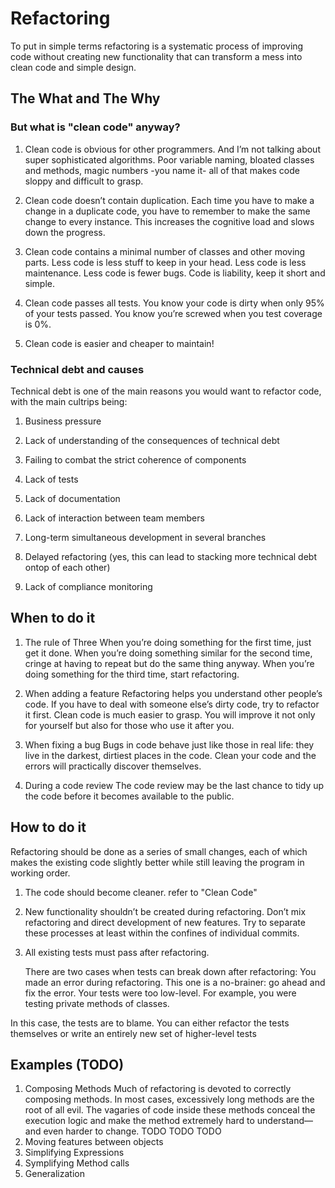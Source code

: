 # Refactoring

To put in simple terms refactoring is a systematic process of improving code without creating new functionality that can transform a mess into clean code and simple design.

## The What and The Why

###  But what is "clean code" anyway?

1. Clean code is obvious for other programmers.
And I’m not talking about super sophisticated algorithms. Poor variable naming, bloated classes and methods, magic numbers -you name it- all of that makes code sloppy and difficult to grasp.

2. Clean code doesn’t contain duplication.
Each time you have to make a change in a duplicate code, you have to remember to make the same change to every instance. This increases the cognitive load and slows down the progress.

3. Clean code contains a minimal number of classes and other moving parts.
Less code is less stuff to keep in your head. Less code is less maintenance. Less code is fewer bugs. Code is liability, keep it short and simple.

4. Clean code passes all tests.
You know your code is dirty when only 95% of your tests passed. You know you’re screwed when you test coverage is 0%.

5. Clean code is easier and cheaper to maintain!

### Technical debt and causes

Technical debt is one of the main reasons you would want to refactor code, with the main cultrips being:

1. Business pressure

2. Lack of understanding of the consequences of technical debt

3. Failing to combat the strict coherence of components

4. Lack of tests

5. Lack of documentation

6. Lack of interaction between team members

7. Long-term simultaneous development in several branches

8. Delayed refactoring (yes, this can lead to stacking more technical debt ontop of each other)

9. Lack of compliance monitoring

## When to do it

1. The rule of Three
	When you’re doing something for the first time, just get it done.
	When you’re doing something similar for the second time, cringe at having to repeat but do the same thing anyway.
	When you’re doing something for the third time, start refactoring.
2. When adding a feature
Refactoring helps you understand other people’s code. If you have to deal with someone else’s dirty code, try to refactor it first. Clean code is much easier to grasp. You will improve it not only for yourself but also for those who use it after you.

3. When fixing a bug
Bugs in code behave just like those in real life: they live in the darkest, dirtiest places in the code. Clean your code and the errors will practically discover themselves.

4. During a code review
The code review may be the last chance to tidy up the code before it becomes available to the public.


## How to do it

Refactoring should be done as a series of small changes, each of which makes the existing code slightly better while still leaving the program in working order.

1. The code should become cleaner.
	refer to "Clean Code"
2. New functionality shouldn’t be created during refactoring.
	Don’t mix refactoring and direct development of new features. Try to separate these processes at least within the confines of individual commits.
3. All existing tests must pass after refactoring.

	There are two cases when tests can break down after refactoring:
	You made an error during refactoring. This one is a no-brainer: go ahead and fix the error.
	Your tests were too low-level. For example, you were testing private methods of classes.

In this case, the tests are to blame. You can either refactor the tests themselves or write an entirely new set of higher-level tests

## Examples (TODO)

1. Composing Methods
	Much of refactoring is devoted to correctly composing methods. In most cases, excessively long methods are the root of all evil. The vagaries of code inside these methods conceal the execution logic and make the method extremely hard to understand—and even harder to change.
	TODO
	TODO
	TODO
2. Moving features between objects
3. Simplifying Expressions
4. Symplifying Method calls
5. Generalization